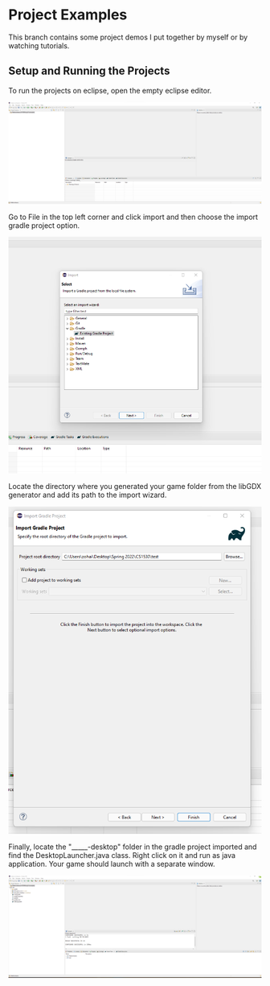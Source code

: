# Project Examples

This branch contains some project demos I put together by myself or by watching tutorials.

## Setup and Running the Projects

To run the projects on eclipse, open the empty eclipse editor.

![empty eclipse editor](empty_eclipse.png)

Go to File in the top left corner and click import and then choose the import gradle project option.

![import gradle](import_gradle.png)

Locate the directory where you generated your game folder from the libGDX generator and add its path to the import wizard.

![import test](import_test.png) 

Finally, locate the "_____-desktop" folder in the gradle project imported and find the DesktopLauncher.java class. Right
click on it and run as java application. Your game should launch with a separate window.

![imported test](imported_test.png)